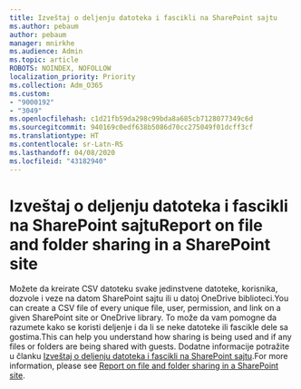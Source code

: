```yaml
---
title: Izveštaj o deljenju datoteka i fascikli na SharePoint sajtu
ms.author: pebaum
author: pebaum
manager: mnirkhe
ms.audience: Admin
ms.topic: article
ROBOTS: NOINDEX, NOFOLLOW
localization_priority: Priority
ms.collection: Adm_O365
ms.custom:
- "9000192"
- "3049"
ms.openlocfilehash: c1d21fb59da298c99bda8a685cb7128077349c6d
ms.sourcegitcommit: 940169c0edf638b5086d70cc275049f01dcff3cf
ms.translationtype: HT
ms.contentlocale: sr-Latn-RS
ms.lasthandoff: 04/08/2020
ms.locfileid: "43182940"
---
```

# <a name="report-on-file-and-folder-sharing-in-a-sharepoint-site"></a><span data-ttu-id="f62b3-102">Izveštaj o deljenju datoteka i fascikli na SharePoint sajtu</span><span class="sxs-lookup"><span data-stu-id="f62b3-102">Report on file and folder sharing in a SharePoint site</span></span>

<span data-ttu-id="f62b3-103">Možete da kreirate CSV datoteku svake jedinstvene datoteke, korisnika, dozvole i veze na datom SharePoint sajtu ili u datoj OneDrive biblioteci.</span><span class="sxs-lookup"><span data-stu-id="f62b3-103">You can create a CSV file of every unique file, user, permission, and link on a given SharePoint site or OneDrive library.</span></span> <span data-ttu-id="f62b3-104">To može da vam pomogne da razumete kako se koristi deljenje i da li se neke datoteke ili fascikle dele sa gostima.</span><span class="sxs-lookup"><span data-stu-id="f62b3-104">This can help you understand how sharing is being used and if any files or folders are being shared with guests.</span></span> <span data-ttu-id="f62b3-105">Dodatne informacije potražite u članku [Izveštaj o deljenju datoteka i fascikli na SharePoint sajtu](https://docs.microsoft.com/sharepoint/sharing-reports).</span><span class="sxs-lookup"><span data-stu-id="f62b3-105">For more information, please see [Report on file and folder sharing in a SharePoint site](https://docs.microsoft.com/sharepoint/sharing-reports).</span></span>
